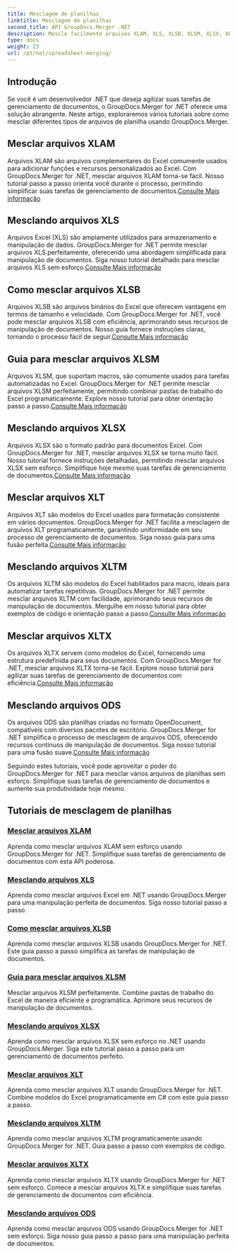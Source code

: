 ```yaml
---
title: Mesclagem de planilhas
linktitle: Mesclagem de planilhas
second_title: API GroupDocs.Merger .NET
description: Mescle facilmente arquivos XLAM, XLS, XLSB, XLSM, XLSX, XLT, XLTM, XLTX e ODS em .NET usando GroupDocs.Merger. Simplifique as tarefas de gerenciamento de documentos.
type: docs
weight: 23
url: /pt/net/spreadsheet-merging/
---
```


## Introdução

Se você é um desenvolvedor .NET que deseja agilizar suas tarefas de gerenciamento de documentos, o GroupDocs.Merger for .NET oferece uma solução abrangente. Neste artigo, exploraremos vários tutoriais sobre como mesclar diferentes tipos de arquivos de planilha usando GroupDocs.Merger.

## Mesclar arquivos XLAM
 Arquivos XLAM são arquivos complementares do Excel comumente usados para adicionar funções e recursos personalizados ao Excel. Com GroupDocs.Merger for .NET, mesclar arquivos XLAM torna-se fácil. Nosso tutorial passo a passo orienta você durante o processo, permitindo simplificar suas tarefas de gerenciamento de documentos.[Consulte Mais informação](./merge-xlam-files/)

## Mesclando arquivos XLS
Arquivos Excel (XLS) são amplamente utilizados para armazenamento e manipulação de dados. GroupDocs.Merger for .NET permite mesclar arquivos XLS perfeitamente, oferecendo uma abordagem simplificada para manipulação de documentos. Siga nosso tutorial detalhado para mesclar arquivos XLS sem esforço.[Consulte Mais informação](./merging-xls-files/)

## Como mesclar arquivos XLSB
 Arquivos XLSB são arquivos binários do Excel que oferecem vantagens em termos de tamanho e velocidade. Com GroupDocs.Merger for .NET, você pode mesclar arquivos XLSB com eficiência, aprimorando seus recursos de manipulação de documentos. Nosso guia fornece instruções claras, tornando o processo fácil de seguir.[Consulte Mais informação](./how-to-merge-xlsb-files/)

## Guia para mesclar arquivos XLSM
 Arquivos XLSM, que suportam macros, são comumente usados para tarefas automatizadas no Excel. GroupDocs.Merger for .NET permite mesclar arquivos XLSM perfeitamente, permitindo combinar pastas de trabalho do Excel programaticamente. Explore nosso tutorial para obter orientação passo a passo.[Consulte Mais informação](./guide-merging-xlsm-files/)

## Mesclando arquivos XLSX
Arquivos XLSX são o formato padrão para documentos Excel. Com GroupDocs.Merger for .NET, mesclar arquivos XLSX se torna muito fácil. Nosso tutorial fornece instruções detalhadas, permitindo mesclar arquivos XLSX sem esforço. Simplifique hoje mesmo suas tarefas de gerenciamento de documentos.[Consulte Mais informação](./merging-xlsx-files/)

## Mesclar arquivos XLT
 Arquivos XLT são modelos do Excel usados para formatação consistente em vários documentos. GroupDocs.Merger for .NET facilita a mesclagem de arquivos XLT programaticamente, garantindo uniformidade em seu processo de gerenciamento de documentos. Siga nosso guia para uma fusão perfeita.[Consulte Mais informação](./merge-xlt-files/)

## Mesclando arquivos XLTM
 Os arquivos XLTM são modelos do Excel habilitados para macro, ideais para automatizar tarefas repetitivas. GroupDocs.Merger for .NET permite mesclar arquivos XLTM com facilidade, aprimorando seus recursos de manipulação de documentos. Mergulhe em nosso tutorial para obter exemplos de código e orientação passo a passo.[Consulte Mais informação](./merging-xltm-files/)

## Mesclar arquivos XLTX
Os arquivos XLTX servem como modelos do Excel, fornecendo uma estrutura predefinida para seus documentos. Com GroupDocs.Merger for .NET, mesclar arquivos XLTX torna-se fácil. Explore nosso tutorial para agilizar suas tarefas de gerenciamento de documentos com eficiência.[Consulte Mais informação](./merge-xltx-files/)

## Mesclando arquivos ODS
 Os arquivos ODS são planilhas criadas no formato OpenDocument, compatíveis com diversos pacotes de escritório. GroupDocs.Merger for .NET simplifica o processo de mesclagem de arquivos ODS, oferecendo recursos contínuos de manipulação de documentos. Siga nosso tutorial para uma fusão suave.[Consulte Mais informação](./merging-ods-files/)

Seguindo estes tutoriais, você pode aproveitar o poder do GroupDocs.Merger for .NET para mesclar vários arquivos de planilhas sem esforço. Simplifique suas tarefas de gerenciamento de documentos e aumente sua produtividade hoje mesmo.
## Tutoriais de mesclagem de planilhas
### [Mesclar arquivos XLAM](./merge-xlam-files/)
Aprenda como mesclar arquivos XLAM sem esforço usando GroupDocs.Merger for .NET. Simplifique suas tarefas de gerenciamento de documentos com esta API poderosa.
### [Mesclando arquivos XLS](./merging-xls-files/)
Aprenda como mesclar arquivos Excel em .NET usando GroupDocs.Merger para uma manipulação perfeita de documentos. Siga nosso tutorial passo a passo.
### [Como mesclar arquivos XLSB](./how-to-merge-xlsb-files/)
Aprenda como mesclar arquivos XLSB usando GroupDocs.Merger for .NET. Este guia passo a passo simplifica as tarefas de manipulação de documentos.
### [Guia para mesclar arquivos XLSM](./guide-merging-xlsm-files/)
Mesclar arquivos XLSM perfeitamente. Combine pastas de trabalho do Excel de maneira eficiente e programática. Aprimore seus recursos de manipulação de documentos.
### [Mesclando arquivos XLSX](./merging-xlsx-files/)
Aprenda como mesclar arquivos XLSX sem esforço no .NET usando GroupDocs.Merger. Siga este tutorial passo a passo para um gerenciamento de documentos perfeito.
### [Mesclar arquivos XLT](./merge-xlt-files/)
Aprenda como mesclar arquivos XLT usando GroupDocs.Merger for .NET. Combine modelos do Excel programaticamente em C# com este guia passo a passo.
### [Mesclando arquivos XLTM](./merging-xltm-files/)
Aprenda como mesclar arquivos XLTM programaticamente usando GroupDocs.Merger for .NET. Guia passo a passo com exemplos de código.
### [Mesclar arquivos XLTX](./merge-xltx-files/)
Aprenda como mesclar arquivos XLTX usando GroupDocs.Merger for .NET sem esforço. Comece a mesclar arquivos XLTX e simplifique suas tarefas de gerenciamento de documentos com eficiência.
### [Mesclando arquivos ODS](./merging-ods-files/)
Aprenda como mesclar arquivos ODS usando GroupDocs.Merger for .NET sem esforço. Siga nosso guia passo a passo para uma manipulação perfeita de documentos.
